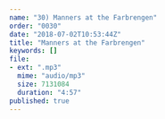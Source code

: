 ```yaml
---
name: "30) Manners at the Farbrengen"
order: "0030"
date: "2018-07-02T10:53:44Z"
title: "Manners at the Farbrengen"
keywords: []
file:
- ext: ".mp3"
  mime: "audio/mp3"
  size: 7131084
  duration: "4:57"
published: true
---
```

